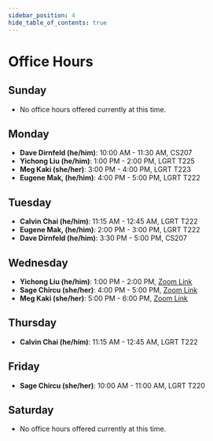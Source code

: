 ```yaml
---
sidebar_position: 4
hide_table_of_contents: true
---
```


# Office Hours

## Sunday

- No office hours offered currently at this time.

## Monday

- **Dave Dirnfeld (he/him)**: 10:00 AM - 11:30 AM, CS207
- **Yichong Liu (he/him)**:    1:00 PM -  2:00 PM, LGRT T225
- **Meg Kaki (she/her)**:      3:00 PM -  4:00 PM, LGRT T223 
- **Eugene Mak, (he/him)**:    4:00 PM -  5:00 PM,  LGRT T222

## Tuesday

- **Calvin Chai (he/him)**:   11:15 AM - 12:45 AM, LGRT T222
- **Eugene Mak, (he/him)**:    2:00 PM -  3:00 PM, LGRT T222
- **Dave Dirnfeld (he/him)**:  3:30 PM -  5:00 PM, CS207

## Wednesday
- **Yichong Liu (he/him)**:    1:00 PM -  2:00 PM, [Zoom Link](https://umass-amherst.zoom.us/u/acB8K3uj2J)
- **Sage Chircu (she/her)**:   4:00 PM -  5:00 PM, [Zoom Link](https://umass-amherst.zoom.us/u/acB8K3uj2J)
- **Meg Kaki (she/her)**:      5:00 PM -  6:00 PM, [Zoom Link](https://umass-amherst.zoom.us/u/acB8K3uj2J)

## Thursday
- **Calvin Chai (he/him)**:   11:15 AM - 12:45 AM, LGRT T222

## Friday

- **Sage Chircu (she/her)**: 10:00 AM - 11:00 AM, LGRT T220

## Saturday
- No office hours offered currently at this time.
